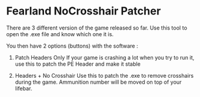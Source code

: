 # Fearland NoCrosshair Patcher

There are 3 different version of the game released so far.
Use this tool to open the .exe file and know which one it is.

You then have 2 options (buttons) with the software :

1) Patch Headers Only
If your game is crashing a lot when you try to run it, use this to patch the PE Header and make it stable

2) Headers + No Crosshair
Use this to patch the .exe to remove crosshairs during the game.
Ammunition number will be moved on top of your lifebar.